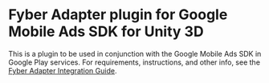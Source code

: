 # Fyber Adapter plugin for Google Mobile Ads SDK for Unity 3D

This is a plugin to be used in conjunction with the Google Mobile Ads SDK in
Google Play services. For requirements, instructions, and other info, see the
[Fyber Adapter Integration Guide](https://developers.google.com/admob/unity/mediation/fyber).
